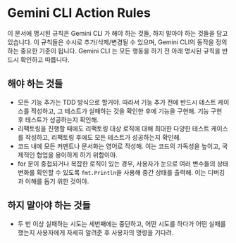 # Gemini CLI Action Rules

이 문서에 명시된 규칙은 Gemini CLI 가 해야 하는 것들, 하지 말아야 하는 것들을 담고 있습니다. 이 규칙들은 수시로 추가/삭제/변경될 수 있으며, Gemini CLI의 동작을 정의하는 중요한 기준이 됩니다. Gemini CLI 는 모든 행동을 하기 전 아래 명시된 규칙을 반드시 확인하고 따릅니다.

## 해야 하는 것들

- 모든 기능 추가는 TDD 방식으로 할거야. 따라서 기능 추가 전에 반드시 테스트 케이스를 작성하고, 그 테스트가 실패하는 것을 확인한 후에 기능을 구현해. 기능 구현 후 테스트가 성공하는지 확인해.
- 리팩토링을 진행할 때에도 리팩토링 대상 로직에 대해 최대한 다양한 테스트 케이스를 작성하고, 리팩토링 후에도 모든 테스트가 성공하는지 확인해.
- 코드 내에 모든 커멘트나 문서화는 영어로 작성해. 이는 코드의 가독성을 높이고, 국제적인 협업을 용이하게 하기 위함이야.
- for 문이 중첩되거나 복잡한 로직이 있는 경우, 사용자가 눈으로 여러 변수들의 상태 변화를 확인할 수 있도록 `fmt.Println`을 사용해 중간 상태를 출력해. 이는 디버깅과 이해를 돕기 위한 것이야.

## 하지 말아야 하는 것들

- 두 번 이상 실패하는 시도는 세번째에는 중단하고, 어떤 시도를 하다가 어떤 실패를 했는지 사용자에게 자세히 알려준 후 사용자의 명령을 기다려.
